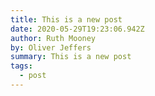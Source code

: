 ```yaml
---
title: This is a new post
date: 2020-05-29T19:23:06.942Z
author: Ruth Mooney
by: Oliver Jeffers
summary: This is a new post
tags:
  - post
---
```

